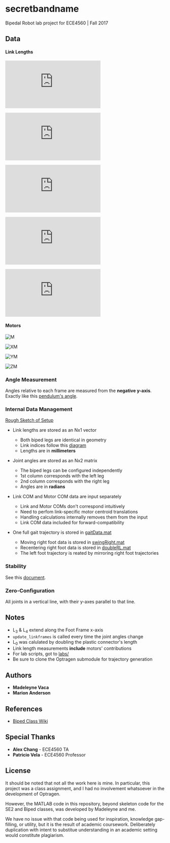 # secretbandname
Bipedal Robot lab project for ECE4560 | Fall 2017

## Data
#### Link Lengths <Spacing between the equations affects formatting>

![L0](https://latex.codecogs.com/gif.latex?L_0=104.775mm)

![L1](https://latex.codecogs.com/gif.latex?L_1=107.95mm)

![L2](https://latex.codecogs.com/gif.latex?L_2=107.95mm)

![L3](https://latex.codecogs.com/gif.latex?L_3=15.875mm)

![L4](https://latex.codecogs.com/gif.latex?L_4=38.1mm)

#### Motors
![M](https://latex.codecogs.com/gif.latex?m_{motor}=53.5g)

![XM](https://latex.codecogs.com/gif.latex?x_{motor}=32mm)

![YM](https://latex.codecogs.com/gif.latex?y_{motor}=50mm)

![ZM](https://latex.codecogs.com/gif.latex?z_{motor}=40mm)

### Angle Measurement
Angles relative to each frame are measured from the **negative y-axis**. Exactly like this [pendulum's angle](https://upload.wikimedia.org/wikipedia/commons/b/b2/Simple_gravity_pendulum.svg).

### Internal Data Management
[Rough Sketch of Setup](refs/orientation.jpg)

* Link lengths are stored as an Nx1 vector
	* Both biped legs are identical in geometry
	* Link indices follow this [diagram](refs/frames.png)
	* Lengths are in **millimeters**
	
* Joint angles are stored as an Nx2 matrix
	* The biped legs can be configured independently
	* 1st column corresponds with the left leg
	* 2nd column corresponds with the right leg
	* Angles are in **radians**

* Link COM and Motor COM data are input separately
	* Link and Motor COMs don't correspond intuitively
	* Need to perfom link-specific motor centroid translations
	* Handling calculations internally removes them from the input
	* Link COM data included for forward-compatibility
	
* One full gait trajectory is stored in [gaitData.mat](labs/gaitData.mat)
	* Moving right foot data is stored in [swingRight.mat](labs/swingRight.mat)
	* Recentering right foot data is stored in [doubleRL.mat](labs/doubleRL.mat)
	* The left foot trajectory is reated by mirroring right foot trajectories


### Stability
See this [document](refs/supportcurve.md).

### Zero-Configuration
All joints in a vertical line, with their y-axes parallel to that line.


## Notes
* L<sub>3</sub> & L<sub>4</sub> extend along the Foot Frame x-axis
* ```update_linkframes``` is called every time the joint angles change
* L<sub>0</sub> was calulated by doubling the plastic connector's length
* Link length measurements **include** motors' contributions
* For lab scripts, got to [labs/](labs/)
* Be sure to clone the Optragen submodule for trajectory generation

## Authors
* **Madeleyne Vaca**
* **Marion Anderson**

## References
* [Biped Class Wiki](http://pvela.gatech.edu/classes/doku.php?id=ece4560:biped:adventures)

## Special Thanks
* **Alex Chang** - ECE4560 TA
* **Patricio Vela** - ECE4560 Professor

## License
It should be noted that not all the work here is mine. In particular, this project was a class assignment, and I had no involvement whatsoever in the development of Optragen. 

However, the MATLAB code in this repository, beyond skeleton code for the SE2 and Biped classes, was developed by Madeleyne and me.

 We have no issue with that code being used for inspiration, knowledge gap-filling, or utility, but it is the result of academic coursework. Deliberately duplication with intent to substitue understanding in an academic setting would constitute plagiarism.